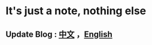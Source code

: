 # It's just a note, nothing else

## Update Blog : [中文] ，[English]

[中文]: <https://www.shag.cf>
[English]: <https://shag.cf>
